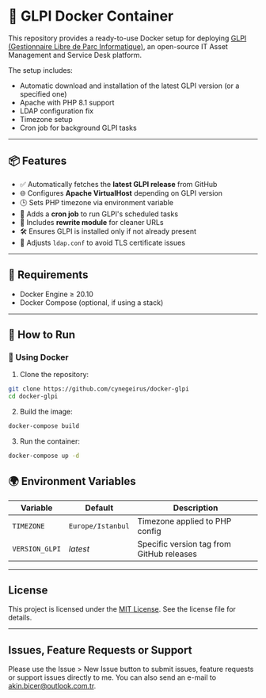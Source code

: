 # 🚀 GLPI Docker Container

This repository provides a ready-to-use Docker setup for deploying [GLPI (Gestionnaire Libre de Parc Informatique)](https://glpi-project.org/), an open-source IT Asset Management and Service Desk platform.

The setup includes:
- Automatic download and installation of the latest GLPI version (or a specified one)
- Apache with PHP 8.1 support
- LDAP configuration fix
- Timezone setup
- Cron job for background GLPI tasks

---

## 📦 Features

- ✅ Automatically fetches the **latest GLPI release** from GitHub
- 🌐 Configures **Apache VirtualHost** depending on GLPI version
- 🕒 Sets PHP timezone via environment variable
- 🔁 Adds a **cron job** to run GLPI's scheduled tasks
- 🔧 Includes **rewrite module** for cleaner URLs
- 🛠 Ensures GLPI is installed only if not already present
- 🔐 Adjusts `ldap.conf` to avoid TLS certificate issues

---

## 🧰 Requirements

- Docker Engine ≥ 20.10
- Docker Compose (optional, if using a stack)

---

## 🚀 How to Run

### 🐳 Using Docker

1. Clone the repository:

```bash
git clone https://github.com/cynegeirus/docker-glpi
cd docker-glpi
```

2. Build the image:

```bash
docker-compose build
```

3. Run the container:

```bash
docker-compose up -d
```

## 🌍 Environment Variables

| Variable      | Default         | Description                                  |
|---------------|-----------------|----------------------------------------------|
| `TIMEZONE`    | `Europe/Istanbul` | Timezone applied to PHP config               |
| `VERSION_GLPI`| *latest*        | Specific version tag from GitHub releases    |

---

## License

This project is licensed under the [MIT License](LICENSE). See the license file for details.

---

## Issues, Feature Requests or Support

Please use the Issue > New Issue button to submit issues, feature requests or support issues directly to me. You can also send an e-mail to akin.bicer@outlook.com.tr.
